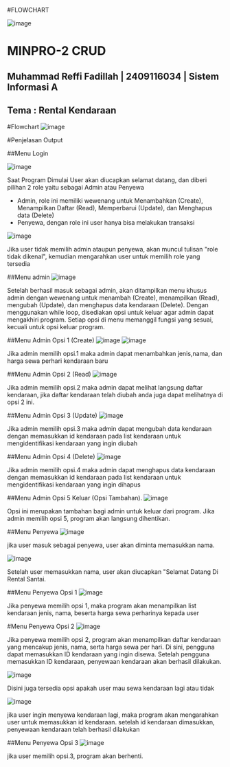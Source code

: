 #FLOWCHART


![image](https://github.com/user-attachments/assets/57bd7995-e4c3-4400-9119-9baaf32f6217)


# MINPRO-2 CRUD
## Muhammad Reffi Fadillah | 2409116034 | Sistem Informasi A
## Tema : Rental Kendaraan  

#Flowchart
![image](https://github.com/user-attachments/assets/055fc2aa-b3db-4f0d-bf57-55d3d629d6ae)


#Penjelasan Output

##Menu Login

![image](https://github.com/user-attachments/assets/7b7e61d0-52c0-4932-8f96-5c4aa2867801)


Saat Program Dimulai User akan diucapkan selamat datang, dan diberi pilihan 2 role yaitu sebagai Admin atau Penyewa
- Admin, role ini memiliki wewenang untuk Menambahkan (Create), Menampilkan Daftar (Read), Memperbarui (Update), dan Menghapus data (Delete)
- Penyewa, dengan role ini user hanya bisa melakukan transaksi

![image](https://github.com/user-attachments/assets/bfba6d5d-f825-4bfe-86be-0ca7c5516f7d)


Jika user tidak memilih admin ataupun penyewa, akan muncul tulisan "role tidak dikenal", kemudian mengarahkan user untuk memilih role yang tersedia

##Menu admin
![image](https://github.com/user-attachments/assets/f3739e1d-eb84-453f-807f-adf45e870611)


Setelah berhasil masuk sebagai admin, akan ditampilkan menu khusus admin dengan wewenang untuk menambah (Create), menampilkan (Read), mengubah (Update), dan menghapus data kendaraan (Delete). Dengan menggunakan while loop, disediakan opsi untuk keluar agar admin dapat mengakhiri program. Setiap opsi di menu memanggil fungsi yang sesuai, kecuali untuk opsi keluar program.

##Menu Admin Opsi 1 (Create)
![image](https://github.com/user-attachments/assets/99004adc-6221-45dd-ad35-d4d715c52f9f)
![image](https://github.com/user-attachments/assets/7bee8efc-1b2f-44fa-972d-6cd4c362815e)


Jika admin memilih opsi.1 maka admin dapat menambahkan jenis,nama, dan harga sewa perhari kendaraan baru

##Menu Admin Opsi 2 (Read)
![image](https://github.com/user-attachments/assets/393c373c-68aa-4ea3-bfb1-9c93543a4c76)


Jika admin memilih opsi.2 maka admin dapat melihat langsung daftar kendaraan, jika daftar kendaraan telah diubah anda juga dapat melihatnya di opsi 2 ini.

##Menu Admin Opsi 3 (Update)
![image](https://github.com/user-attachments/assets/79487452-f9b4-4b9d-9bf9-ee74075d23e5)


Jika admin memilih opsi.3 maka admin dapat mengubah data kendaraan dengan memasukkan id kendaraan pada list kendaraan untuk mengidentifikasi kendaraan yang ingin diubah

##Menu Admin Opsi 4 (Delete)
![image](https://github.com/user-attachments/assets/7426810f-b9cc-4347-93b0-9cfde580497e)


Jika admin memilih opsi.4 maka admin dapat menghapus data kendaraan dengan memasukkan id kendaraan pada list kendaraan untuk mengidentifikasi kendaraan yang ingin dihapus

##Menu Admin Opsi 5 Keluar (Opsi Tambahan).
![image](https://github.com/user-attachments/assets/b76f3d07-64ba-4738-9901-1309ea38eec6)


Opsi ini merupakan tambahan bagi admin untuk keluar dari program. Jika admin memilih opsi 5, program akan langsung dihentikan.


##Menu Penyewa
![image](https://github.com/user-attachments/assets/0be03916-fc77-49cb-9fc8-ad816b96cede)


jika user masuk sebagai penyewa, user akan diminta memasukkan nama.

![image](https://github.com/user-attachments/assets/4790045b-931d-4a70-ab75-e877a6b21895)


Setelah user memasukkan nama, user akan diucapkan "Selamat Datang Di Rental Santai.

##Menu Penyewa Opsi 1
![image](https://github.com/user-attachments/assets/3479e08e-a144-40d2-ae0a-9f09a69dc2a6)


Jika penyewa memilih opsi 1, maka program akan menampilkan list kendaraan jenis, nama, beserta harga sewa perharinya kepada user

#Menu Penyewa Opsi 2
![image](https://github.com/user-attachments/assets/00e5e28c-e0cf-44f5-8587-82ee00d67f55)


Jika penyewa memilih opsi 2, program akan menampilkan daftar kendaraan yang mencakup jenis, nama, serta harga sewa per hari. Di sini, pengguna dapat memasukkan ID kendaraan yang ingin disewa. Setelah pengguna memasukkan ID kendaraan, penyewaan kendaraan akan berhasil dilakukan.

![image](https://github.com/user-attachments/assets/450f0de8-e868-4dba-81e7-6c0dbab60c7b)


Disini juga tersedia opsi apakah user mau sewa kendaraan lagi atau tidak

![image](https://github.com/user-attachments/assets/ccba24da-3049-4499-aaa2-43b4b7263a7c)


jika user ingin menyewa kendaraan lagi, maka program akan mengarahkan user untuk memasukkan id kendaraan. setelah id kendaraan dimasukkan, penyewaan kendaraan telah berhasil dilakukan

##Menu Penyewa Opsi 3
![image](https://github.com/user-attachments/assets/e8f7c7c0-d78b-464e-acb2-8f4607a8104f)


jika user memilih opsi.3, program akan berhenti.




























 



